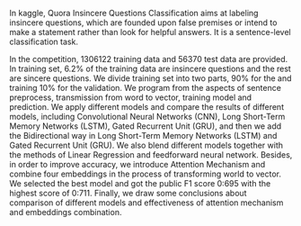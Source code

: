 In kaggle, Quora Insincere Questions Classification aims at labeling insincere questions, which are founded upon false premises or intend to make a statement rather than look for helpful answers. It is a sentence-level classification task.

In the competition, 1306122 training data and 56370 test data are provided. In training set, 6.2% of the training data are insincere questions and the rest are sincere questions. We divide training set into two parts, 90% for the and training 10% for the validation. We program from the aspects of sentence preprocess, transmission from word to vector, training model and prediction. We apply different models and compare the results of different models, including Convolutional Neural Networks (CNN), Long Short-Term Memory Networks (LSTM), Gated Recurrent Unit (GRU), and then we add the Bidirectional way in Long Short-Term Memory Networks (LSTM) and Gated Recurrent Unit (GRU). We also blend different models together with the methods of Linear Regression and feedforward neural network. Besides, in order to improve accuracy, we introduce Attention Mechanism and combine four embeddings in the process of transforming world to vector. We selected the best model and got the public F1 score 0:695 with the highest score of 0:711. Finally, we draw some conclusions about comparison of different models and effectiveness of attention mechanism and embeddings combination.
